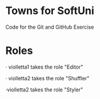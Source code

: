 # Towns for SoftUni
Code for the Git and GitHub Exercise
# Roles

· violletta1 takes the role "Editor"

· violletta2 takes the role "Shuffler"

·violletta2 takes the role "Styler"
